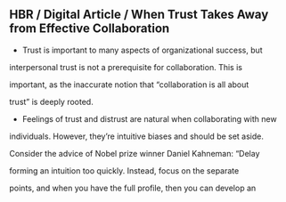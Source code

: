 ## HBR / Digital Article / When Trust Takes Away from Effective Collaboration

- Trust is important to many aspects of organizational success, but

interpersonal trust is not a prerequisite for collaboration. This is

important, as the inaccurate notion that “collaboration is all about

trust” is deeply rooted.

- Feelings of trust and distrust are natural when collaborating with new

individuals. However, they’re intuitive biases and should be set aside.

Consider the advice of Nobel prize winner Daniel Kahneman: “Delay

forming an intuition too quickly. Instead, focus on the separate

points, and when you have the full profile, then you can develop an